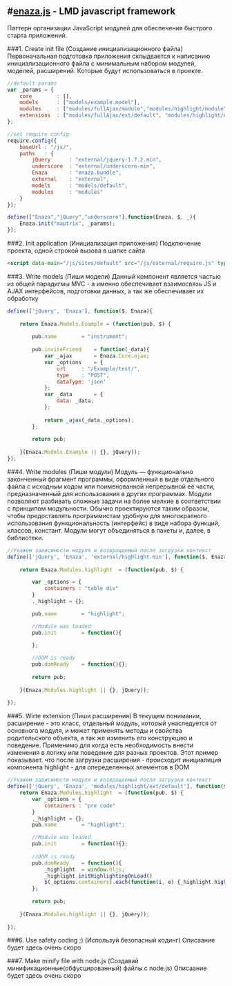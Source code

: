 #[enaza.js](http://team.enaza.ru/) - LMD javascript framework
---

Паттерн организации JavaScript модулей для обеспечения быстрого старта приложений. 

###1. Create init file (Создание инициализационного файла)
Первоначальная подготовка приложения склыдвается к написанию инициализационного файла с минимальным набором модулей, моделей, расширений.
Которые будут использоваться в проекте.

````javascript
//default params
var _params = {
	core 		: [],
	models 		: ["models/example.model"],
	modules 	: ["modules/fullAjax/module","modules/highlight/module"],
	extensions 	: ["modules/fullAjax/ext/default", "modules/highlight/ext/default"]
};

//set require config
require.config({
	baseUrl	: "/js/",
	paths	: {
		jQuery 		: "external/jquery-1.7.2.min",
		underscore	: "external/underscore-min",
		Enaza		: "enaza.bundle",
		external 	: "external",
		models 		: "models/default",
		modules 	: "modules"
	}
});

define(["Enaza","jQuery","underscore"],function(Enaza, $, _){
	Enaza.init("maptrix", _params);
});
````

###2. Init application (Инициализация приложения)
Подключение проекта, одной строкой вызова в шапке сайта

````html
<script data-main="/js/sites/default" src="/js/external/require.js" type="text/javascript"></script>
````

###3. Write models (Пиши модели)
Данный компонент является частью из общей парадигмы MVC - а именно обеспечивает взаимосвязь JS и AJAX интерфейсов, подготовки данных, а так же обеспечивает их обработку
````javascript
define(['jQuery', 'Enaza'], function($, Enaza){
	
	return Enaza.Models.Example = (function(pub, $) {
		
		pub.name 		= "instrument";
		
		pub.inviteFriend	= function(_data){
			var _ajax 		= Enaza.Core.ajax;
			var _options 	= {
				url 	: "/Example/test/",
				type	: "POST",
				dataType: 'json'
			};
			var _data 		= {
				data: _data,
			};
			
			return _ajax(_data,_options);
		};
		
		return pub;
		
	}(Enaza.Models.Example || {}, jQuery));
});
````

###4. Write modules (Пиши модули)
Mодуль — функционально законченный фрагмент программы, оформленный в виде отдельного файла с исходным кодом или поименованной непрерывной её части, предназначенный для использования в других программах. Модули позволяют разбивать сложные задачи на более мелкие в соответствии с принципом модульности. Обычно проектируются таким образом, чтобы предоставлять программистам удобную для многократного использования функциональность (интерфейс) в виде набора функций, классов, констант. Модули могут объединяться в пакеты и, далее, в библиотеки.
````javascript
//Укажем зависимости модуля и возвращаемый после загрузки контекст
define(['jQuery', 'Enaza', 'external/highlight.min'], function($, Enaza){
	
	return Enaza.Modules.highlight  = (function(pub, $) {

		var _options = {
			containers : "table div"
		}
		,_highlight = {};

		pub.name 		= "highlight";

		//Module was loaded
		pub.init 		= function(){

		};
		
		//DOM is ready
		pub.domReady	= function(){};
		
		return pub;
		
	}(Enaza.Modules.highlight || {}, jQuery));
	
});
````

###5. Wirte extension (Пиши расширения)
В текущем понимании, расширение - это класс, отдельный модуль, который унаследуется от основного модуля, и может применять методы и свойства родительского объекта, а так же изменить его конструкцию и поведение. Применимо для когда есть необходимость внести изменения в логику или поведение для разных проектов.
Этот пример показывает. что после загрузки расширения - происходит инициалиция компонента highlight - для опеределенных элементов в DOM
````javascript
//Укажем зависимости модуля и возвращаемый после загрузки контекст
define(['jQuery', 'Enaza', 'modules/highlight/ext/default'], function($, Enaza){
	return Enaza.Modules.highlight  = (function(pub, $) {
		var _options = {
			containers : "pre code"
		}
		,_highlight = {};
		pub.name 		= "highlight";

		//Module was loaded
		pub.init 		= function(){};
		
		//DOM is ready
		pub.domReady	= function(){
			_highlight 	= window.hljs;
			_highlight.initHighlightingOnLoad()
			$(_options.containers).each(function(i, e) {_highlight.highlightBlock(e)});
		};
		
		return pub;
		
	}(Enaza.Modules.highlight || {}, jQuery));
	
});
````

###6. Use safety coding ;) (Используй безопасный кодинг)
Описаание будет здесь очень скоро

###7. Make minify file with node.js (Создавай минификационные(обфусцированный) файлы с node.js)
Описаание будет здесь очень скоро
